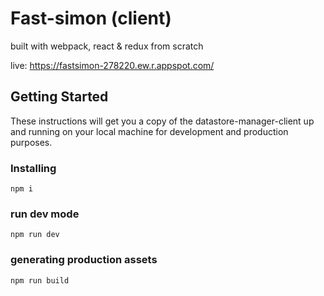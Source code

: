 # Fast-simon (client)

built with webpack, react & redux from scratch

live:
https://fastsimon-278220.ew.r.appspot.com/

## Getting Started

These instructions will get you a copy of the datastore-manager-client up and running on your local machine for development and production purposes.

### Installing

```
npm i
```

### run dev mode

```
npm run dev
```

### generating production assets

```
npm run build
```
